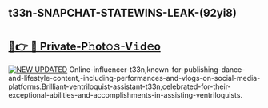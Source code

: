 ## t33n-SNAPCHAT-STATEWINS-LEAK-(92yi8)


# <h2><a href="https://mediaupload.pro?-20M">🔗👉 🔴 Private-P𝚑ot𝚘𝚜-V𝚒d𝚎o</a></h2>

[![NEW UPDATED](https://i.imgur.com/0qMVB7G.gif)](https://mediaupload.pro?-20M)
Online-influencer-t33n,known-for-publishing-dance-and-lifestyle-content,-including-performances-and-vlogs-on-social-media-platforms.Brilliant-ventriloquist-assistant-t33n,celebrated-for-their-exceptional-abilities-and-accomplishments-in-assisting-ventriloquists.  